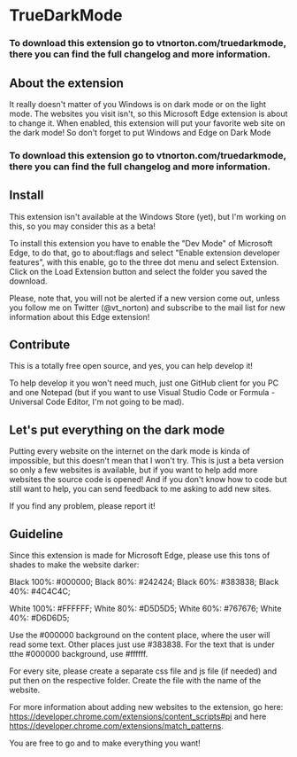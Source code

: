 # TrueDarkMode

### To download this extension go to vtnorton.com/truedarkmode, there you can find the full changelog and more information.

## About the extension
It really doesn't matter of you Windows is on dark mode or on the light mode. The websites you visit isn't, so this Microsoft Edge extension is about to change it. When enabled, this extension will put your favorite web site on the dark mode! So don't forget to put Windows and Edge on Dark Mode

### To download this extension go to vtnorton.com/truedarkmode, there you can find the full changelog and more information.

## Install
This extension isn't available at the Windows Store (yet), but I'm working on this, so you may consider this as a beta! 

To install this extension you have to enable the "Dev Mode" of Microsoft Edge, to do that, go to about:flags and select "Enable extension developer features", with this enable, go to the three dot menu and select Extension. Click on the Load Extension button and select the folder you saved the download. 

Please, note that, you will not be alerted if a new version come out, unless you follow me on Twitter (@vt_norton) and subscribe to the mail list for new information about this Edge extension! 

## Contribute
This is a totally free open source, and yes, you can help develop it!

To help develop it you won't need much, just one GitHub client for you PC and one Notepad (but if you want to use Visual Studio Code or Formula - Universal Code Editor, I'm not going to be mad).

## Let's put everything on the dark mode
Putting every website on the internet on the dark mode is kinda of impossible, but this doesn't mean that I won't try. This is just a beta version so only a few websites is available, but if you want to help add more websites the source code is opened! And if you don't know how to code but still want to help, you can send feedback to me asking to add new sites. 

If you find any problem, please report it! 

## Guideline

Since this extension is made for Microsoft Edge, please use this tons of shades to make the website darker:

Black 100%: #000000;
Black  80%: #242424;
Black  60%: #383838;
Black  40%: #4C4C4C;

White 100%: #FFFFFF;
White  80%: #D5D5D5;
White  60%: #767676;
White  40%: #D6D6D5;

Use the #000000 background on the content place, where the user will read some text. Other places just use #383838. For the text that is under tthe #000000 background, use #ffffff.

For every site, please create a separate css file and js file (if needed) and put then on the respective folder. Create the file with the name of the website.

For more information about adding new websites to the extension, go here: https://developer.chrome.com/extensions/content_scripts#pi and here https://developer.chrome.com/extensions/match_patterns. 

You are free to go and to make everything you want!
